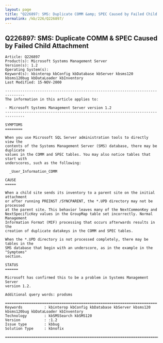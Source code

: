 ```yaml
---
layout: page
title: "Q226897: SMS: Duplicate COMM &amp; SPEC Caused by Failed Child Attachment"
permalink: /kb/226/Q226897/
---
```


## Q226897: SMS: Duplicate COMM &amp; SPEC Caused by Failed Child Attachment

	Article: Q226897
	Product(s): Microsoft Systems Management Server
	Version(s): 1.2
	Operating System(s): 
	Keyword(s): kbinterop kbConfig kbDatabase kbServer kbsms120 kbsms120bug kbDataLoader kbInventory
	Last Modified: 15-NOV-2000
	
	-------------------------------------------------------------------------------
	The information in this article applies to:
	
	- Microsoft Systems Management Server version 1.2 
	-------------------------------------------------------------------------------
	
	SYMPTOMS
	========
	
	When you use Microsoft SQL Server administration tools to directly view the
	contents of the Systems Management Server (SMS) database, there may be duplicate
	values in the COMM and SPEC tables. You may also notice tables that start with
	underscores, such as the following:
	
	  _User_Information_COMM
	
	CAUSE
	=====
	
	When a child site sends its inventory to a parent site on the initial attachment
	or after running PREINST /SYNCPARENT, the *.UPD directory may not be processed
	at the parent site. This behavior leaves many of the NextCommonKey and
	NextSpecificKey values in the GroupMap table set incorrectly. Normal Management
	Information Format (MIF) processing that occurs afterwards results in the
	creation of duplicate datakeys in the COMM and SPEC tables.
	
	When the *.UPD directory is not processed completely, there may be tables in the
	SMS database that begin with an underscore, as in the example in the "Symptoms"
	section.
	
	STATUS
	======
	
	Microsoft has confirmed this to be a problem in Systems Management Server
	version 1.2.
	
	Additional query words: prodsms
	
	======================================================================
	Keywords          : kbinterop kbConfig kbDatabase kbServer kbsms120 kbsms120bug kbDataLoader kbInventory 
	Technology        : kbSMSSearch kbSMS120
	Version           : :1.2
	Issue type        : kbbug
	Solution Type     : kbnofix
	
	=============================================================================
	
